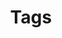 ---
layout: cloudtag
title: Tags
permalink: /help/tags
include_collection: posts
excerpt: Tags on Chulapa
show_breadcrumb   : true
breadcrumb_list :
  - label: Home
    url: /
  - label: Blog
    url: /blog/
---